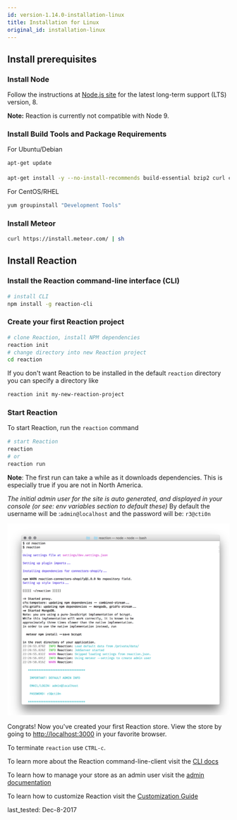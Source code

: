 ```yaml
---
id: version-1.14.0-installation-linux
title: Installation for Linux
original_id: installation-linux
---
```

    
## Install prerequisites

### Install Node

Follow the instructions at [Node.js site](https://nodejs.org) for the latest long-term support (LTS) version, 8.

**Note:** Reaction is currently not compatible with Node 9.

### Install Build Tools and Package Requirements

For Ubuntu/Debian

```sh
apt-get update

apt-get install -y --no-install-recommends build-essential bzip2 curl ca-certificates git python
```

For CentOS/RHEL

```sh
yum groupinstall "Development Tools"
```

### Install Meteor

```sh
curl https://install.meteor.com/ | sh
```

## Install Reaction

### Install the Reaction command-line interface (CLI)

```sh
# install CLI
npm install -g reaction-cli
```

### Create your first Reaction project

```sh
# clone Reaction, install NPM dependencies
reaction init
# change directory into new Reaction project
cd reaction
```

If you don't want Reaction to be installed in the default `reaction` directory you can
specify a directory like

```sh
reaction init my-new-reaction-project
```

### Start Reaction

To start Reaction, run the `reaction` command

```sh
# start Reaction
reaction
# or
reaction run
```

**Note**: The first run can take a while as it downloads dependencies. This is especially true if you are not in North America.

_The initial admin user for the site is auto generated, and displayed in your console (or see: env variables section to default these)_ By default the username will be :`admin@localhost` and the password will be: `r3@cti0n`

![](/assets/guide-installation-default-user.png)

Congrats! Now you've created your first Reaction store. View the store by going to <http://localhost:3000> in your favorite browser.

To terminate `reaction` use `CTRL-c`.

To learn more about the Reaction command-line-client visit the [CLI docs](reaction-cli.md)

To learn how to manage your store as an admin user visit the [admin documentation](dashboard.md)

To learn how to customize Reaction visit the [Customization Guide](tutorial.md)

last_tested: Dec-8-2017

